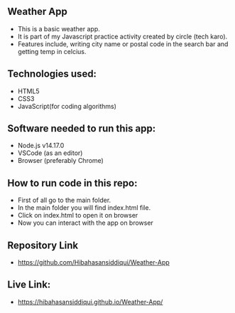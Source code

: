 ## Weather App
- This is a basic weather app.
- It is part of my Javascript practice activity created by circle (tech karo).
- Features include, writing city name or postal code in the search bar and getting temp in celcius.

## Technologies used:
- HTML5
- CSS3
- JavaScript(for coding algorithms)

## Software needed to run this app:
- Node.js v14.17.0
- VSCode (as an editor)
- Browser (preferably Chrome)

## How to run code in this repo:
- First of all go to the main folder.
- In the main folder you will find index.html file.
- Click on index.html to open it on browser
- Now you can interact with the app on browser

## Repository Link
- https://github.com/Hibahasansiddiqui/Weather-App

## Live Link:
- https://hibahasansiddiqui.github.io/Weather-App/
